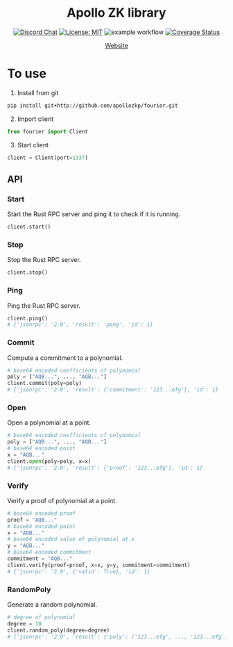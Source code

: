 <div align="center">

# **Apollo ZK library**
[![Discord Chat](https://img.shields.io/discord/308323056592486420.svg)](https://discord.com/channels/799672011265015819/1222672871092912262)
[![License: MIT](https://img.shields.io/badge/License-MIT-yellow.svg)](https://opensource.org/licenses/MIT)
![example workflow](https://github.com/apollozkp/fourier/actions/workflows/ci.yml/badge.svg)
[![Coverage Status](https://coveralls.io/repos/github/apollozkp/fourier/badge.svg?branch=main)](https://coveralls.io/github/apollozkp/fourier?branch=main)

[Website](https://apollozkp.com)

</div>

# To use

1. Install from git
```bash
pip install git+http://github.com/apollozkp/fourier.git
```
2. Import client
```python
from fourier import Client
```
3. Start client
```python
client = Client(port=1337)
```

## API

### Start
Start the Rust RPC server and ping it to check if it is running.
```python
client.start()
```

### Stop
Stop the Rust RPC server.
```python
client.stop()
```

### Ping
Ping the Rust RPC server.
```python
client.ping()
# {'jsonrpc': '2.0', 'result': 'pong', 'id': 1}
```

### Commit
Compute a commitment to a polynomial.
```python
# base64 encoded coefficients of polynomial
poly = ["AQB...", ..., "AQB..."]
client.commit(poly=poly)
# {'jsonrpc': '2.0', 'result': {'commitment': '123...efg'}, 'id': 1}
```

### Open
Open a polynomial at a point.
```python
# base64 encoded coefficients of polynomial
poly = ["AQB...", ..., "AQB..."]
# base64 encoded point
x = "AQB..."
client.open(poly=poly, x=x)
# {'jsonrpc': '2.0', 'result': {'proof': '123...efg'}, 'id': 1}
```

### Verify
Verify a proof of polynomial at a point.
```python
# base64 encoded proof
proof = "AQB..."
# base64 encoded point
x = "AQB..."
# base64 encoded value of polynomial at x
y = "AQB..."
# base64 encoded commitment
commitment = "AQB..."
client.verify(proof=proof, x=x, y=y, commitment=commitment)
# {'jsonrpc': '2.0', {'valid': True}, 'id': 1}
```

### RandomPoly
Generate a random polynomial.
```python
# degree of polynomial
degree = 10
client.random_poly(degree=degree)
# {'jsonrpc': '2.0', 'result': {'poly': ['123...efg', ..., '123...efg']}, 'id': 1}
```

